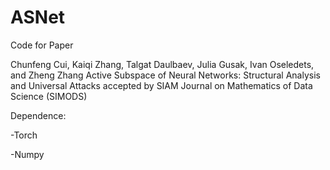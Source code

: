 # ASNet

Code for Paper

Chunfeng Cui, Kaiqi Zhang, Talgat Daulbaev, Julia Gusak, Ivan Oseledets, and Zheng Zhang
Active Subspace of Neural Networks: Structural Analysis and Universal Attacks
accepted by SIAM Journal on Mathematics of Data Science (SIMODS) 

Dependence:

-Torch

-Numpy

